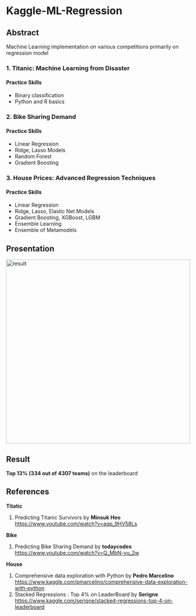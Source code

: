 # Kaggle-ML-Regression

## Abstract
Machine Learning implementation on various competitions primarily on regression model

### 1. Titanic: Machine Learning from Disaster
####   Practice Skills
 - Binary classification
 - Python and R basics
  
### 2. Bike Sharing Demand
####   Practice Skills
 - Linear Regression
 - Ridge, Lasso Models
 - Random Forest
 - Gradient Boosting
  
### 3. House Prices: Advanced Regression Techniques
####   Practice Skills
 - Linear Regression
 - Ridge, Lasso, Elastic Net Models
 - Gradient Boosting, XGBoost, LGBM
 - Ensemble Learning
 - Ensemble of Metamodels

## Presentation
<img src="presentation.gif" alt="result" width="500">

## Result
**Top 13% (334 out of 4307 teams)** on the leaderboard

## References
**Titatic**
1.  Predicting Titanic Survivors by **Minsuk Heo**
<br>https://www.youtube.com/watch?v=aqp_9HV58Ls

**Bike**
1. Predicting Bike Sharing Demand by **todaycodes**
<br>https://www.youtube.com/watch?v=Q_MbN-vu_2w 

**House**
1. Comprehensive data exploration with Python by **Pedro Marcelino** 
<br>https://www.kaggle.com/pmarcelino/comprehensive-data-exploration-with-python
2. Stacked Regressions : Top 4% on LeaderBoard by **Serigne**
<br>https://www.kaggle.com/serigne/stacked-regressions-top-4-on-leaderboard
